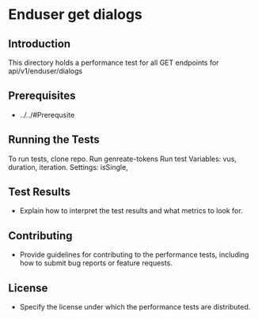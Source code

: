 # Enduser get dialogs

## Introduction
This directory holds a performance test for all GET endpoints for api/v1/enduser/dialogs 

## Prerequisites
- ../../#Prerequsite

## Running the Tests
To run tests, clone repo.
Run genreate-tokens
Run test
Variables: vus, duration, iteration.
Settings: isSingle, 

## Test Results
- Explain how to interpret the test results and what metrics to look for.

## Contributing
- Provide guidelines for contributing to the performance tests, including how to submit bug reports or feature requests.

## License
- Specify the license under which the performance tests are distributed.
